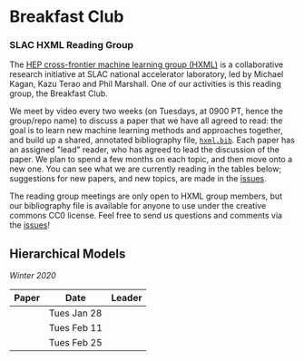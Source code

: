 # Breakfast Club
### SLAC HXML Reading Group

The [HEP cross-frontier machine learning group (HXML)](https://ml.slac.stanford.edu/science/hep) is a collaborative research initiative at SLAC national accelerator laboratory, led by Michael Kagan, Kazu Terao and Phil Marshall. One of our activities is this reading group, the Breakfast Club.

We meet by video every two weeks (on Tuesdays, at 0900 PT, hence the group/repo name) to discuss a paper that we have all agreed to read: the goal is to learn new machine learning methods and approaches together, and build up a shared, annotated bibliography file, [`hxml.bib`](hxml.bib). Each paper has an assigned "lead" reader, who has agreed to lead the discussion of the paper. We plan to spend a few months on each topic, and then move onto a new one. You can see what we are currently reading in the tables below; suggestions for new papers, and new topics, are made in the [issues](https://github.com/drphilmarshall/BreakfastClub/issues). 

The reading group meetings are only open to HXML group members, but our bibliography file is available for anyone to use under the creative commons CC0 license. Feel free to send us questions and comments via the [issues](https://github.com/drphilmarshall/BreakfastClub/issues)! 

## Hierarchical Models
_Winter 2020_

| Paper  	| Date  	| Leader  	|
|---	|---	|---	|
|   	| Tues Jan 28 |   	|
|   	| Tues Feb 11 |   	|
|     | Tues Feb 25 |     |
